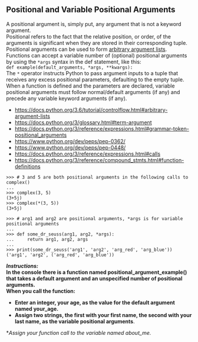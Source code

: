 ## Positional and Variable Positional Arguments  

A positional argument is, simply put, any argument that is not a keyword argument.  
Positional refers to the fact that the relative position, or order, of the arguments is significant when they are stored in their corresponding tuple.  
Positional arguments can be used to form [arbitrary argument lists](https://docs.python.org/3.6/tutorial/controlflow.html#arbitrary-argument-lists).  
Functions can accept a variable number of (optional) positional arguments by using the `*args` syntax in the def statement, like this:    
`def example(default_arguments, *args, **kwargs):`    
The `*` operator instructs Python to pass argument inputs to a tuple that receives any excess positional parameters, defaulting to the empty tuple.      
When a function is defined and the parameters are declared, variable positional arguments must follow normal/default arguments (if any) and precede any variable keyword arguments (if any).  
- https://docs.python.org/3.6/tutorial/controlflow.html#arbitrary-argument-lists
- https://docs.python.org/3/glossary.html#term-argument
- https://docs.python.org/3/reference/expressions.html#grammar-token-positional_arguments
- https://www.python.org/dev/peps/pep-0362/
- https://www.python.org/dev/peps/pep-0448/
- https://docs.python.org/3/reference/expressions.html#calls
- https://docs.python.org/3/reference/compound_stmts.html#function-definitions
```
>>> # 3 and 5 are both positional arguments in the following calls to complex()
...
>>> complex(3, 5)
(3+5j)
>>> complex(*(3, 5))
(3+5j)
```
```
>>> # arg1 and arg2 are positional arguments, *args is for variable positional arguments
...
>>> def some_dr_seuss(arg1, arg2, *args):
...     return arg1, arg2, args
...
>>> print(some_dr_seuss('arg1', 'arg2', 'arg_red', 'arg_blue'))
('arg1', 'arg2', ('arg_red', 'arg_blue'))
```
**_Instructions:_**  
**In the console there is a function named positional_argument_example() that takes a default argument and an unspecified number of positional arguments.**  
**When you call the function:**  
- **Enter an integer, your age, as the value for the default argument named your_age.**
- **Assign two strings, the first with your first name, the second with your last name, as the variable positional arguments**.  

**Assign your function call to the variable named about_me.*
